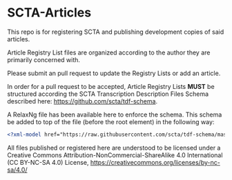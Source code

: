 # SCTA-Articles

This repo is for registering SCTA and publishing development copies of said articles.

Article Registry List files are organized according to the author they are primarily concerned with.

Please submit an pull request to update the Registry Lists or add an article.

In order for a pull request to be accepted,
Article Registry Lists **MUST** be structured according the SCTA Transcription Description Files Schema described here: https://github.com/scta/tdf-schema.

A RelaxNg file has been available here to enforce the schema.
This schema be added to top of the file (before the root element) in the following way:

```xml
<?xml-model href="https://raw.githubusercontent.com/scta/tdf-schema/master/src/tdf-1.rng"?>
```

All files published or registered here are understood to be licensed under a Creative Commons Attribution-NonCommercial-ShareAlike 4.0 International (CC BY-NC-SA 4.0) License, https://creativecommons.org/licenses/by-nc-sa/4.0/
